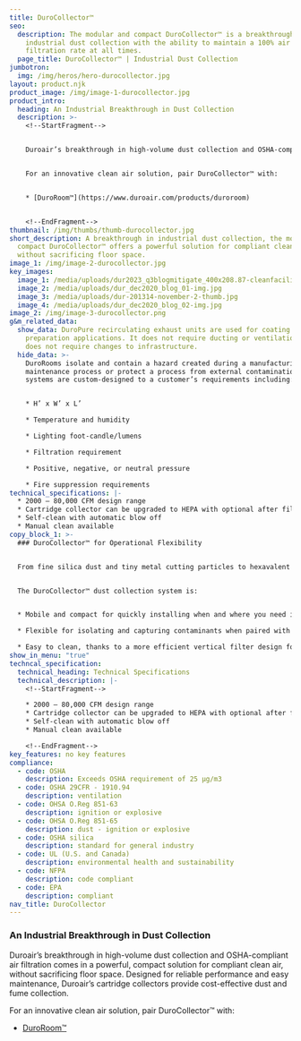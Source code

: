 ```yaml
---
title: DuroCollector™
seo:
  description: The modular and compact DuroCollector™ is a breakthrough in
    industrial dust collection with the ability to maintain a 100% air
    filtration rate at all times.
  page_title: DuroCollector™ | Industrial Dust Collection
jumbotron:
  img: /img/heros/hero-durocollector.jpg
layout: product.njk
product_image: /img/image-1-durocollector.jpg
product_intro:
  heading: An Industrial Breakthrough in Dust Collection
  description: >-
    <!--StartFragment-->


    Duroair’s breakthrough in high-volume dust collection and OSHA-compliant air filtration comes in a powerful, compact solution for compliant clean air, without sacrificing floor space. Designed for reliable performance and easy maintenance, Duroair’s cartridge collectors provide cost-effective dust and fume collection.


    For an innovative clean air solution, pair DuroCollector™ with:


    * [DuroRoom™](https://www.duroair.com/products/duroroom)


    <!--EndFragment-->
thumbnail: /img/thumbs/thumb-durocollector.jpg
short_description: A breakthrough in industrial dust collection, the modular and
  compact DuroCollector™ offers a powerful solution for compliant clean air,
  without sacrificing floor space.
image_1: /img/image-2-durocollector.jpg
key_images:
  image_1: /media/uploads/dur2023_q3blogmitigate_400x208.87-cleanfacility.png
  image_2: /media/uploads/dur_dec2020_blog_01-img.jpg
  image_3: /media/uploads/dur-201314-november-2-thumb.jpg
  image_4: /media/uploads/dur_dec2020_blog_02-img.jpg
image_2: /img/image-3-durocollector.png
g&m_related_data:
  show_data: DuroPure recirculating exhaust units are used for coating and surface
    preparation applications. It does not require ducting or ventilation and
    does not require changes to infrastructure.
  hide_data: >-
    DuroRooms isolate and contain a hazard created during a manufacturing and
    maintenance process or protect a process from external contamination. All
    systems are custom-designed to a customer’s requirements including:


    * H’ x W’ x L’

    * Temperature and humidity

    * Lighting foot-candle/lumens

    * Filtration requirement

    * Positive, negative, or neutral pressure

    * Fire suppression requirements
technical_specifications: |-
  * 2000 – 80,000 CFM design range
  * Cartridge collector can be upgraded to HEPA with optional after filter
  * Self-clean with automatic blow off
  * Manual clean available
copy_block_1: >-
  ### DuroCollector™ for Operational Flexibility


  From fine silica dust and tiny metal cutting particles to hexavalent chromium produced from grinding and blasting, DuroCollector™ continuously filters enormous volumes of submicronic dust particles that can threaten employee safety and productivity. With manual or automatic pulse cleaning settings, you have the flexibility to choose when dust trays need to be emptied based on shift changes or staff availability.  


  The DuroCollector™ dust collection system is:


  * Mobile and compact for quickly installing when and where you need it to improve air quality, without disrupting current workflows

  * Flexible for isolating and capturing contaminants when paired with our [DuroRoom™](/products/duroroom) enclosure to shield cellular manufacturing processes

  * Easy to clean, thanks to a more efficient vertical filter design for quick dust drawer collection, compared to cumbersome horizontal cartridge configurations
show_in_menu: "true"
techncal_specification:
  technical_heading: Technical Specifications
  technical_description: |-
    <!--StartFragment-->

    * 2000 – 80,000 CFM design range
    * Cartridge collector can be upgraded to HEPA with optional after filter
    * Self-clean with automatic blow off
    * Manual clean available

    <!--EndFragment-->
key_features: no key features
compliance:
  - code: OSHA
    description: Exceeds OSHA requirement of 25 μg/m3
  - code: OSHA 29CFR - 1910.94
    description: ventilation
  - code: OHSA O.Reg 851-63
    description: ignition or explosive
  - code: OHSA O.Reg 851-65
    description: dust - ignition or explosive
  - code: OSHA silica
    description: standard for general industry
  - code: UL (U.S. and Canada)
    description: environmental health and sustainability
  - code: NFPA
    description: code compliant
  - code: EPA
    description: compliant
nav_title: DuroCollector
---
```

### An Industrial Breakthrough in Dust Collection

Duroair’s breakthrough in high-volume dust collection and OSHA-compliant air filtration comes in a powerful, compact solution for compliant clean air, without sacrificing floor space. Designed for reliable performance and easy maintenance, Duroair’s cartridge collectors provide cost-effective dust and fume collection.

For an innovative clean air solution, pair DuroCollector™ with:

* [DuroRoom™](/products/duroroom)
